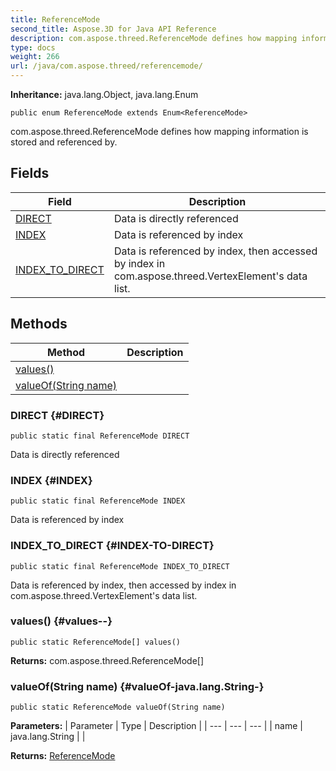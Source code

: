 ```yaml
---
title: ReferenceMode
second_title: Aspose.3D for Java API Reference
description: com.aspose.threed.ReferenceMode defines how mapping information is stored and referenced by.
type: docs
weight: 266
url: /java/com.aspose.threed/referencemode/
---
```


**Inheritance:**
java.lang.Object, java.lang.Enum
```
public enum ReferenceMode extends Enum<ReferenceMode>
```

com.aspose.threed.ReferenceMode defines how mapping information is stored and referenced by.
## Fields

| Field | Description |
| --- | --- |
| [DIRECT](#DIRECT) | Data is directly referenced |
| [INDEX](#INDEX) | Data is referenced by index |
| [INDEX_TO_DIRECT](#INDEX-TO-DIRECT) | Data is referenced by index, then accessed by index in com.aspose.threed.VertexElement's data list. |
## Methods

| Method | Description |
| --- | --- |
| [values()](#values--) |  |
| [valueOf(String name)](#valueOf-java.lang.String-) |  |
### DIRECT {#DIRECT}
```
public static final ReferenceMode DIRECT
```


Data is directly referenced

### INDEX {#INDEX}
```
public static final ReferenceMode INDEX
```


Data is referenced by index

### INDEX_TO_DIRECT {#INDEX-TO-DIRECT}
```
public static final ReferenceMode INDEX_TO_DIRECT
```


Data is referenced by index, then accessed by index in com.aspose.threed.VertexElement's data list.

### values() {#values--}
```
public static ReferenceMode[] values()
```




**Returns:**
com.aspose.threed.ReferenceMode[]
### valueOf(String name) {#valueOf-java.lang.String-}
```
public static ReferenceMode valueOf(String name)
```




**Parameters:**
| Parameter | Type | Description |
| --- | --- | --- |
| name | java.lang.String |  |

**Returns:**
[ReferenceMode](../../com.aspose.threed/referencemode)
